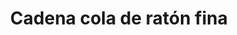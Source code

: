 ---
title: Cadena cola de ratón fina
date: 
draft: false

# descripcion
description : Cadena cola de ratón fina

materials: Plata 925

color: Plateado

dimensions: 40cm, 45cm y 50cm

code: 04-12-0078

type: "Colgantes"

categories: []

price: $6.600,00

price_eftvo: $5.610,00

# Images
# first image will be shown in the product page
images:
  # - image: "images/path_to_image"
  # La ubicacion de las imagenes es imagenes/Colgantes/Colgantes.Cadenas/04-12-0078-cadena-cola-de-raton-fina
  - image: "./images/colgantes/cadenas/04-12-0078-cadena-cola-de-raton-fina_a.JPG"
  - image: "./images/colgantes/cadenas/04-12-0078-cadena-cola-de-raton-fina_b.JPG"
---